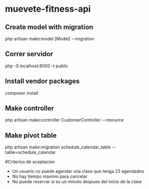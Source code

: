 # muevete-fitness-api

## Create model with migration
php artisan make:model [Model] --migration

## Correr servidor
php -S localhost:8000 -t public

## Install vendor packages
composer install

## Make controller
php artisan make:controller CustomerController --resource

## Make pivot table
php artisan make:migration schedule_calendar_table --table=schedule_calendar

#Criterios de aceptacion
- Un usuario no puede agendar una clase que tenga 23 agendados
- No hay tiempo maximo para cancelar
- No puede reservar si es un minuto despues del inicio de la clase